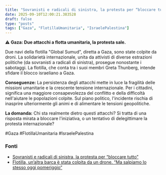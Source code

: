 ```yaml
---
title: "Sovranisti e radicali di sinistra, la protesta per “bloccare tutto”"
date: 2025-09-10T12:00:21.383528
draft: false
type: "posts"
tags: ["Gaza", "FlotillaUmanitaria", "IsraelePalestina"]
---
```


⚠️ **Gaza: Due attacchi a flotta umanitaria, la protesta sale.**

Due navi della flotilla "Global Sumud", diretta a Gaza, sono state colpite da droni.  La solidarietà internazionale, unita da attivisti di diverse estrazioni politiche (da sovranisti a radicali di sinistra), prosegue nonostante i sabotaggi.  La flotilla, che conta tra i suoi membri Greta Thunberg, intende sfidare il blocco israeliano a Gaza.

**Conseguenze:** La persistenza degli attacchi mette in luce la fragilità delle missioni umanitarie e la crescente tensione internazionale.  Per i cittadini, significa una maggiore consapevolezza del conflitto e della difficoltà nell'aiutare le popolazioni colpite.  Sul piano politico, l'incidente rischia di inasprire ulteriormente gli animi e di alimentare le tensioni geopolitiche.

**La domanda:** Chi sta realmente dietro questi attacchi? Si tratta di una risposta mirata a bloccare l'iniziativa, o un tentativo di delegittimare la protesta internazionale?


#Gaza #FlotillaUmanitaria #IsraelePalestina


### Fonti
- [Sovranisti e radicali di sinistra, la protesta per “bloccare tutto”](https://www.repubblica.it/esteri/2025/09/10/news/francia_protesta_sovranisti_radicali_black_bloc-424836843/)
- [Flotilla, un’altra barca è stata colpita da un drone. “Ma salpiamo lo stesso oggi pomeriggio”](https://www.repubblica.it/esteri/2025/09/10/news/gaza_global_sumud_flotilla_nuovo_attacco_con_drone_barca_alma-424836979/)
